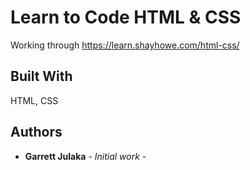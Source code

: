# Learn to Code HTML & CSS

Working through https://learn.shayhowe.com/html-css/

## Built With

HTML, CSS

## Authors

* **Garrett Julaka** - *Initial work* - 
